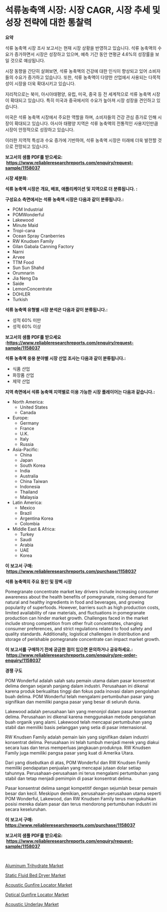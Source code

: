 <p><h1>석류농축액 시장: 시장 CAGR, 시장 추세 및 성장 전략에 대한 통찰력</h1></p><p><strong>요약</strong></p>
<p><p>석류 농축액 시장 조사 보고서는 현재 시장 상황을 반영하고 있습니다. 석류 농축액의 수요가 증가하면서 시장은 성장하고 있으며, 예측 기간 동안 연평균 4.6%의 성장률을 보일 것으로 예상됩니다. </p><p>시장 동향을 간단히 살펴보면, 석류 농축액의 건강에 대한 인식이 향상되고 있어 소비자들의 수요가 증가하고 있습니다. 또한, 석류 농축액이 다양한 산업에서 사용되는 다목적성이 시장을 더욱 확대시키고 있습니다.</p><p>지리적으로는 북미, 아시아태평양, 유럽, 미국, 중국 등 전 세계적으로 석류 농축액 시장이 확대되고 있습니다. 특히 미국과 중국에서의 수요가 높아져 시장 성장을 견인하고 있습니다.</p><p>미국은 석류 농축액 시장에서 주요한 역할을 하며, 소비자들의 건강 관심 증가로 인해 시장이 확대되고 있습니다. 아시아 태평양 지역은 석류 농축액의 전통적인 사용지인만큼 시장이 안정적으로 성장하고 있습니다. </p><p>이러한 지역적 특성과 수요 증가에 기반하여, 석류 농축액 시장은 미래에 더욱 발전할 것으로 전망되고 있습니다.</p></p>
<p><strong>보고서의 샘플 PDF를 받으세요: &nbsp;<a href="https://www.reliableresearchreports.com/enquiry/request-sample/1158037">https://www.reliableresearchreports.com/enquiry/request-sample/1158037</a></strong></p>
<p><strong>시장 세분화:</strong></p>
<p><strong> 석류 농축액 시장은 개요, 배포, 애플리케이션 및 지역으로 더 분류됩니다. :</strong></p>
<p><strong>구성요소 측면에서는 석류 농축액 시장은 다음과 같이 분류됩니다.:</strong></p>
<p><ul><li>POM Industrial</li><li>POMWonderful</li><li>Lakewood</li><li>Minute Maid</li><li>Tropi-cana</li><li>Ocean Spray Cranberries</li><li>RW Knudsen Family</li><li>Gilan Gabala Canning Factory</li><li>Narni</li><li>Arvee</li><li>TTM Food</li><li>Sun Sun Shahd</li><li>Orumnarin</li><li>Jia Neng Da</li><li>Saide</li><li>LemonConcentrate</li><li>DOHLER</li><li>Turkish</li></ul></p>
<p><strong> 석류 농축액 유형별 시장 분석은 다음과 같이 분류됩니다.:</strong></p>
<p><ul><li>성적 60% 미만</li><li>성적 60% 이상</li></ul></p>
<p><strong>보고서의 샘플 PDF를 받으세요 :<a href="https://www.reliableresearchreports.com/enquiry/request-sample/1158037">https://www.reliableresearchreports.com/enquiry/request-sample/1158037</a></strong></p>
<p><strong> 석류 농축액 응용 분야별 시장 산업 조사는 다음과 같이 분류됩니다.:</strong></p>
<p><ul><li>식품 산업</li><li>화장품 산업</li><li>제약 산업</li></ul></p>
<p><strong>지역 측면에서 석류 농축액 지역별로 이용 가능한 시장 플레이어는 다음과 같습니다.:</strong></p>
<p><ul>
    <li>
        North America:
        <ul>
            <li>United States</li>
            <li>Canada</li>
        </ul>
    </li>
    <li>
        Europe:
        <ul>
            <li>Germany</li>
            <li>France</li>
            <li>U.K.</li>
            <li>Italy</li>
            <li>Russia</li>
        </ul>
    </li>
    <li>
        Asia-Pacific:
        <ul>
            <li>China</li>
            <li>Japan</li>
            <li>South Korea</li>
            <li>India</li>
            <li>Australia</li>
            <li>China Taiwan</li>
            <li>Indonesia</li>
            <li>Thailand</li>
            <li>Malaysia</li>
        </ul>
    </li>
    <li>
        Latin America:
        <ul>
            <li>Mexico</li>
            <li>Brazil</li>
            <li>Argentina Korea</li>
            <li>Colombia</li>
        </ul>
    </li>
    <li>
        Middle East & Africa:
        <ul>
            <li>Turkey</li>
            <li>Saudi</li>
            <li>Arabia</li>
            <li>UAE</li>
            <li>Korea</li>
        </ul>
    </li>
    </ul></p>
<p><strong>이 보고서 구매: &nbsp;<a href="https://www.reliableresearchreports.com/purchase/1158037">https://www.reliableresearchreports.com/purchase/1158037</a></strong></p>
<p><strong>석류 농축액의 주요 동인 및 장벽 시장</strong></p>
<p><p>Pomegranate concentrate market key drivers include increasing consumer awareness about the health benefits of pomegranate, rising demand for natural and healthy ingredients in food and beverages, and growing popularity of superfoods. However, barriers such as high production costs, limited availability of raw materials, and fluctuations in pomegranate production can hinder market growth. Challenges faced in the market include strong competition from other fruit concentrates, changing consumer preferences, and strict regulations related to food safety and quality standards. Additionally, logistical challenges in distribution and storage of perishable pomegranate concentrate can impact market growth.</p></p>
<p><strong>이 보고서를 구매하기 전에 궁금한 점이 있으면 문의하거나 공유하세요.: &nbsp;<a href="https://www.reliableresearchreports.com/enquiry/pre-order-enquiry/1158037">https://www.reliableresearchreports.com/enquiry/pre-order-enquiry/1158037</a></strong></p>
<p><strong>경쟁 구도</strong></p>
<p><p>POM Wonderful adalah salah satu pemain utama dalam pasar konsentrat delima dengan sejarah panjang dalam industri. Perusahaan ini dikenal karena produk berkualitas tinggi dan fokus pada inovasi dalam pengolahan buah delima. POM Wonderful telah mengalami pertumbuhan pasar yang signifikan dan memiliki pangsa pasar yang besar di seluruh dunia.</p><p>Lakewood adalah perusahaan lain yang menonjol dalam pasar konsentrat delima. Perusahaan ini dikenal karena menggunakan metode pengolahan buah organik yang alami. Lakewood telah mencapai pertumbuhan yang stabil dan memiliki basis pelanggan yang setia di pasar internasional.</p><p>RW Knudsen Family adalah pemain lain yang signifikan dalam industri konsentrat delima. Perusahaan ini telah tumbuh menjadi merek yang diakui secara luas dan terus memperluas jangkauan produknya. RW Knudsen Family juga memiliki pangsa pasar yang kuat di Amerika Utara.</p><p>Dari yang disebutkan di atas, POM Wonderful dan RW Knudsen Family memiliki pendapatan penjualan yang mencapai jutaan dolar setiap tahunnya. Perusahaan-perusahaan ini terus mengalami pertumbuhan yang stabil dan tetap menjadi pemimpin di pasar konsentrat delima.</p><p>Pasar konsentrat delima sangat kompetitif dengan sejumlah besar pemain besar dan kecil. Meskipun demikian, perusahaan-perusahaan utama seperti POM Wonderful, Lakewood, dan RW Knudsen Family terus mengukuhkan posisi mereka dalam pasar dan terus mendorong pertumbuhan industri ini secara keseluruhan.</p></p>
<p><strong>이 보고서 구매: &nbsp; <a href="https://www.reliableresearchreports.com/purchase/1158037">https://www.reliableresearchreports.com/purchase/1158037</a></strong></p>
<p><strong>보고서의 샘플 PDF를 받으세요: &nbsp;<a href="https://www.reliableresearchreports.com/enquiry/request-sample/1158037">https://www.reliableresearchreports.com/enquiry/request-sample/1158037</a></strong><strong></strong></p>
<p>&nbsp;</p>
<p><p><a href="https://github.com/Glendatilghmankmgz0rbhwpy/Market-Research-Report-List-1/blob/main/aluminum-trihydrate-market.md">Aluminum Trihydrate Market</a></p><p><a href="https://mire-aunt-385.notion.site/Static-Fluid-Bed-Dryer-Market-Size-Share-Trends-Analysis-Report-By-Material-By-Type-By-End-user-2422c40d53464810bcaa6f01aef1c6cb">Static Fluid Bed Dryer Market</a></p><p><a href="https://view.publitas.com/reportprime-1/acoustic-gunfire-locator-market-size-share-trends-analysis-report-by-application-regional-outlook-competitive-strategies-and-segment-forecasts-2023-2030/">Acoustic Gunfire Locator Market</a></p><p><a href="https://view.publitas.com/reportprime-1/optical-gunfire-locator-market-size-growing-and-forecasted-for-period-from-2023-2030-and-provides-complete-market-analysis-of-this-market/">Optical Gunfire Locator Market</a></p><p><a href="https://invited-way-688.notion.site/Acoustic-Underlay-Market-Research-Report-Provides-Critical-Insights-that-can-help-Shape-Business-Dev-859573a955b6432f86718992d50d43d2">Acoustic Underlay Market</a></p></p>